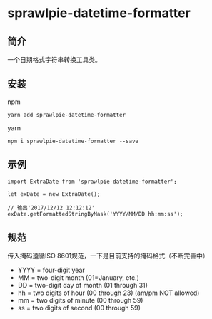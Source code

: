# sprawlpie-datetime-formatter

## 简介
一个日期格式字符串转换工具类。

## 安装
npm
```
yarn add sprawlpie-datetime-formatter
```

yarn
```
npm i sprawlpie-datetime-formatter --save
```

## 示例
```
import ExtraDate from 'sprawlpie-datetime-formatter';

let exDate = new ExtraDate();

// 输出'2017/12/12 12:12:12'
exDate.getFormattedStringByMask('YYYY/MM/DD hh:mm:ss');
```

## 规范
传入掩码遵循ISO 8601规范，一下是目前支持的掩码格式（不断完善中）
 * YYYY = four-digit year
 * MM   = two-digit month (01=January, etc.)
 * DD   = two-digit day of month (01 through 31)
 * hh   = two digits of hour (00 through 23) (am/pm NOT allowed)
 * mm   = two digits of minute (00 through 59)
 * ss   = two digits of second (00 through 59)
